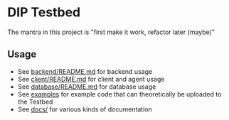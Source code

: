 # DIP Testbed
The mantra in this project is "first make it work, refactor later (maybe)"

## Usage
- See [backend/README.md](./backend/README.md) for backend usage  
- See [client/README.md](./client/README.md) for client and agent usage
- See [database/README.md](./database/README.md) for database usage  
- See [examples](./examples) for example code that can theoretically be uploaded to the Testbed  
- See [docs/](./docs/) for various kinds of documentation  
  